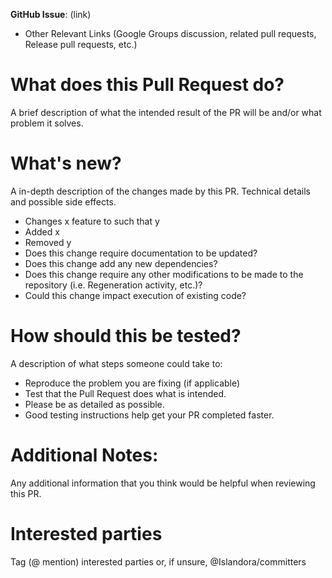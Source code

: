 **GitHub Issue**: (link)

* Other Relevant Links (Google Groups discussion, related pull requests,
 Release pull requests, etc.)

# What does this Pull Request do?

A brief description of what the intended result of the PR will be and/or what
 problem it solves.

# What's new?
A in-depth description of the changes made by this PR. Technical details and
 possible side effects.

* Changes x feature to such that y
* Added x
* Removed y
* Does this change require documentation to be updated? 
* Does this change add any new dependencies? 
* Does this change require any other modifications to be made to the repository
 (i.e. Regeneration activity, etc.)? 
* Could this change impact execution of existing code?

# How should this be tested?

A description of what steps someone could take to:
* Reproduce the problem you are fixing (if applicable)
* Test that the Pull Request does what is intended.
* Please be as detailed as possible.
* Good testing instructions help get your PR completed faster.

# Additional Notes:
Any additional information that you think would be helpful when reviewing this
 PR.

# Interested parties
Tag (@ mention) interested parties or, if unsure, @Islandora/committers

